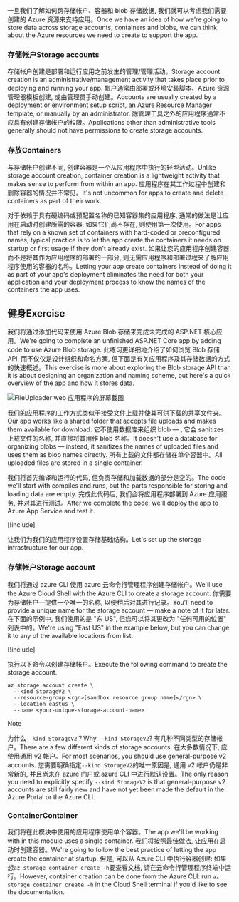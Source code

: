 <span data-ttu-id="56652-101">一旦我们了解如何跨存储帐户、容器和 blob 存储数据, 我们就可以考虑我们需要创建的 Azure 资源来支持应用。</span><span class="sxs-lookup"><span data-stu-id="56652-101">Once we have an idea of how we're going to store data across storage accounts, containers and blobs, we can think about the Azure resources we need to create to support the app.</span></span>

### <a name="storage-accounts"></a><span data-ttu-id="56652-102">存储帐户</span><span class="sxs-lookup"><span data-stu-id="56652-102">Storage accounts</span></span>

<span data-ttu-id="56652-103">存储帐户创建是部署和运行应用之前发生的管理/管理活动。</span><span class="sxs-lookup"><span data-stu-id="56652-103">Storage account creation is an administrative/management activity that takes place prior to deploying and running your app.</span></span> <span data-ttu-id="56652-104">帐户通常由部署或环境安装脚本、Azure 资源管理器模板创建, 或由管理员手动创建。</span><span class="sxs-lookup"><span data-stu-id="56652-104">Accounts are usually created by a deployment or environment setup script, an Azure Resource Manager template, or manually by an administrator.</span></span> <span data-ttu-id="56652-105">除管理工具之外的应用程序通常不应具有创建存储帐户的权限。</span><span class="sxs-lookup"><span data-stu-id="56652-105">Applications other than administrative tools generally should not have permissions to create storage accounts.</span></span>

### <a name="containers"></a><span data-ttu-id="56652-106">存放</span><span class="sxs-lookup"><span data-stu-id="56652-106">Containers</span></span>

<span data-ttu-id="56652-107">与存储帐户创建不同, 创建容器是一个从应用程序中执行的轻型活动。</span><span class="sxs-lookup"><span data-stu-id="56652-107">Unlike storage account creation, container creation is a lightweight activity that makes sense to perform from within an app.</span></span> <span data-ttu-id="56652-108">应用程序在其工作过程中创建和删除容器的情况并不常见。</span><span class="sxs-lookup"><span data-stu-id="56652-108">It's not uncommon for apps to create and delete containers as part of their work.</span></span>

<span data-ttu-id="56652-109">对于依赖于具有硬编码或预配置名称的已知容器集的应用程序, 通常的做法是让应用在启动时创建所需的容器, 如果它们尚不存在, 则使用第一次使用。</span><span class="sxs-lookup"><span data-stu-id="56652-109">For apps that rely on a known set of containers with hard-coded or preconfigured names, typical practice is to let the app create the containers it needs on startup or first usage if they don't already exist.</span></span> <span data-ttu-id="56652-110">如果让您的应用程序创建容器, 而不是将其作为应用程序的部署的一部分, 则无需应用程序和部署过程来了解应用程序使用的容器的名称。</span><span class="sxs-lookup"><span data-stu-id="56652-110">Letting your app create containers instead of doing it as part of your app's deployment eliminates the need for both your application and your deployment process to know the names of the containers the app uses.</span></span>

## <a name="exercise"></a><span data-ttu-id="56652-111">健身</span><span class="sxs-lookup"><span data-stu-id="56652-111">Exercise</span></span>

<span data-ttu-id="56652-112">我们将通过添加代码来使用 Azure Blob 存储来完成未完成的 ASP.NET 核心应用。</span><span class="sxs-lookup"><span data-stu-id="56652-112">We're going to complete an unfinished ASP.NET Core app by adding code to use Azure Blob storage.</span></span> <span data-ttu-id="56652-113">此练习更详细地介绍了如何浏览 Blob 存储 API, 而不仅仅是设计组织和命名方案, 但下面是有关应用程序及其存储数据的方式的快速概述。</span><span class="sxs-lookup"><span data-stu-id="56652-113">This exercise is more about exploring the Blob storage API than it is about designing an organization and naming scheme, but here's a quick overview of the app and how it stores data.</span></span>

![FileUploader web 应用程序的屏幕截图](../media/4-fileuploader-with-files.PNG)

<span data-ttu-id="56652-115">我们的应用程序的工作方式类似于接受文件上载并使其可供下载的共享文件夹。</span><span class="sxs-lookup"><span data-stu-id="56652-115">Our app works like a shared folder that accepts file uploads and makes them available for download.</span></span> <span data-ttu-id="56652-116">它不使用数据库来组织 blob &mdash; , 它会 sanitizes 上载文件的名称, 并直接将其用作 blob 名称。</span><span class="sxs-lookup"><span data-stu-id="56652-116">It doesn't use a database for organizing blobs &mdash; instead, it sanitizes the names of uploaded files and uses them as blob names directly.</span></span> <span data-ttu-id="56652-117">所有上载的文件都存储在单个容器中。</span><span class="sxs-lookup"><span data-stu-id="56652-117">All uploaded files are stored in a single container.</span></span>

<span data-ttu-id="56652-118">我们将首先编译和运行的代码, 但负责存储和加载数据的部分是空的。</span><span class="sxs-lookup"><span data-stu-id="56652-118">The code we'll start with compiles and runs, but the parts responsible for storing and loading data are empty.</span></span> <span data-ttu-id="56652-119">完成此代码后, 我们会将应用程序部署到 Azure 应用服务, 并对其进行测试。</span><span class="sxs-lookup"><span data-stu-id="56652-119">After we complete the code, we'll deploy the app to Azure App Service and test it.</span></span>

[!include[](../../../includes/azure-sandbox-activate.md)]

<span data-ttu-id="56652-120">让我们为我们的应用程序设置存储基础结构。</span><span class="sxs-lookup"><span data-stu-id="56652-120">Let's set up the storage infrastructure for our app.</span></span>

### <a name="storage-account"></a><span data-ttu-id="56652-121">存储帐户</span><span class="sxs-lookup"><span data-stu-id="56652-121">Storage account</span></span>

<span data-ttu-id="56652-122">我们将通过 azure CLI 使用 azure 云命令行管理程序创建存储帐户。</span><span class="sxs-lookup"><span data-stu-id="56652-122">We'll use the Azure Cloud Shell with the Azure CLI to create a storage account.</span></span> <span data-ttu-id="56652-123">你需要为存储帐户&mdash;提供一个唯一的名称, 以便稍后对其进行记录。</span><span class="sxs-lookup"><span data-stu-id="56652-123">You'll need to provide a unique name for the storage account &mdash; make a note of it for later.</span></span> <span data-ttu-id="56652-124">在下面的示例中, 我们使用的是 "东 US", 但您可以将其更改为 "任何可用的位置" 列表中的。</span><span class="sxs-lookup"><span data-stu-id="56652-124">We're using "East US" in the example below, but you can change it to any of the available locations from list.</span></span>

[!include[](../../../includes/azure-sandbox-regions-first-mention-note.md)]

<span data-ttu-id="56652-125">执行以下命令以创建存储帐户。</span><span class="sxs-lookup"><span data-stu-id="56652-125">Execute the following command to create the storage account.</span></span> 

```azurecli
az storage account create \
  --kind StorageV2 \
  --resource-group <rgn>[sandbox resource group name]</rgn> \
  --location eastus \
  --name <your-unique-storage-account-name>
```

> [!NOTE]
> <span data-ttu-id="56652-126">为什么`--kind StorageV2`？</span><span class="sxs-lookup"><span data-stu-id="56652-126">Why `--kind StorageV2`?</span></span> <span data-ttu-id="56652-127">有几种不同类型的存储帐户。</span><span class="sxs-lookup"><span data-stu-id="56652-127">There are a few different kinds of storage accounts.</span></span> <span data-ttu-id="56652-128">在大多数情况下, 应使用通用 v2 帐户。</span><span class="sxs-lookup"><span data-stu-id="56652-128">For most scenarios, you should use general-purpose v2 accounts.</span></span> <span data-ttu-id="56652-129">您需要明确指定`--kind StorageV2`的唯一原因是, 通用 v2 帐户仍是非常新的, 并且尚未在 azure 门户或 azure CLI 中进行默认设置。</span><span class="sxs-lookup"><span data-stu-id="56652-129">The only reason you need to explicitly specify `--kind StorageV2` is that general-purpose v2 accounts are still fairly new and have not yet been made the default in the Azure Portal or the Azure CLI.</span></span>

### <a name="container"></a><span data-ttu-id="56652-130">Container</span><span class="sxs-lookup"><span data-stu-id="56652-130">Container</span></span>

<span data-ttu-id="56652-131">我们将在此模块中使用的应用程序使用单个容器。</span><span class="sxs-lookup"><span data-stu-id="56652-131">The app we'll be working with in this module uses a single container.</span></span> <span data-ttu-id="56652-132">我们将按照最佳做法, 让应用在启动时创建容器。</span><span class="sxs-lookup"><span data-stu-id="56652-132">We're going to follow the best practice of letting the app create the container at startup.</span></span> <span data-ttu-id="56652-133">但是, 可以从 Azure CLI 中执行容器创建: 如果想`az storage container create -h`要查看文档, 请在云命令行管理程序终端中运行。</span><span class="sxs-lookup"><span data-stu-id="56652-133">However, container creation can be done from the Azure CLI: run `az storage container create -h` in the Cloud Shell terminal if you'd like to see the documentation.</span></span>
